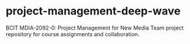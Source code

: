 # project-management-deep-wave
BCIT MDIA-2092-0: Project Management for New Media   Team project repository for course assignments and collaboration.
